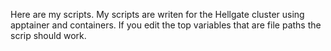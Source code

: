 Here are my scripts. My scripts are writen for the Hellgate cluster using apptainer and containers. If you edit the top variables that are file paths the scrip should work.
